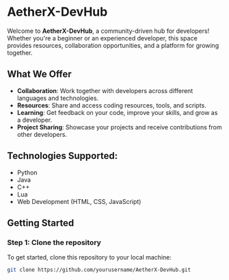 # AetherX-DevHub

Welcome to **AetherX-DevHub**, a community-driven hub for developers! Whether you're a beginner or an experienced developer, this space provides resources, collaboration opportunities, and a platform for growing together.

## What We Offer
- **Collaboration**: Work together with developers across different languages and technologies.
- **Resources**: Share and access coding resources, tools, and scripts.
- **Learning**: Get feedback on your code, improve your skills, and grow as a developer.
- **Project Sharing**: Showcase your projects and receive contributions from other developers.

## Technologies Supported:
- Python
- Java
- C++
- Lua
- Web Development (HTML, CSS, JavaScript)

## Getting Started

### Step 1: Clone the repository
To get started, clone this repository to your local machine:

```bash
git clone https://github.com/yourusername/AetherX-DevHub.git
